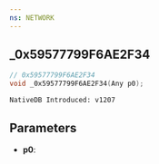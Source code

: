 ```yaml
---
ns: NETWORK
---
```

## _0x59577799F6AE2F34

```c
// 0x59577799F6AE2F34
void _0x59577799F6AE2F34(Any p0);
```

```
NativeDB Introduced: v1207
```

## Parameters
* **p0**:
